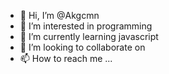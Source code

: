 - 👋 Hi, I’m @Akgcmn
- 👀 I’m interested in programming
- 🌱 I’m currently learning javascript
- 💞️ I’m looking to collaborate on 
- 📫 How to reach me ...

<!---
Akgcmn/Akgcmn is a ✨ special ✨ repository because its `README.md` (this file) appears on your GitHub profile.
You can click the Preview link to take a look at your changes.
--->
